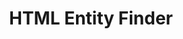 ---
layout: post.njk
title: "HTML Entity Finder"
summary: "Do you know the unicode for an arrow? Me neither, so I'm glad I found this site with the common codes for all the weird characters I don't remember."
thumb: "http://pixelprowess.com/i/2021-09-27_13-48-26.png"
links:
  - website: "https://www.toptal.com/designers/htmlarrows/"
category: shorts
tags: 
- external
---